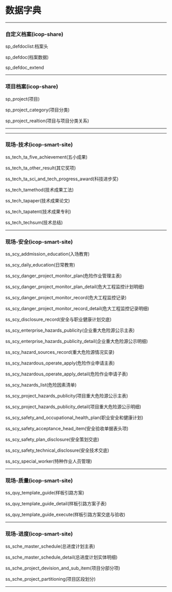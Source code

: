 # 数据字典

---

### 自定义档案\(icop-share\)

sp\_defdoclist:档案头

sp\_defdoc\(档案数据\)

sp\_defdoc\_extend

---

### 项目档案\(icop-share\)

sp\_project\(项目\)

sp\_project\_category\(项目分类\)

sp\_project\_realtion\(项目与项目分类关系\)

---------



---

### 现场-技术\(icop-smart-site\)

ss\_tech\_ta\_five\_achievement\(五小成果\)

ss\_tech\_ta\_other\_result\(其它奖项\)

ss\_tech\_ta\_sci\_and\_tech\_progress\_award\(科技进步奖\)

ss\_tech\_tamethod\(技术成果工法\)

ss\_tech\_tapaper\(技术成果论文\)

ss\_tech\_tapatent\(技术成果专利\)

ss\_tech\_techsum\(技术总结\)

---

### 现场-安全\(icop-smart-site\)

ss\_scy\_addmission\_education\(入场教育\)

ss\_scy\_daily\_education\(日常教育\)

ss\_scy\_danger\_project\_monitor\_plan\(危险作业管理主表\)

ss\_scy\_danger\_project\_monitor\_plan\_detail\(危大工程监控计划明细\)

ss\_scy\_danger\_project\_monitor\_record\(危大工程监控记录\)

ss\_scy\_danger\_project\_monitor\_record\_detail\(危大工程监控记录明细\)

ss\_scy\_disclosure\_record\(安全与职业健康计划交底\)

ss\_scy\_enterprise\_hazards\_publicity\(企业重大危险源公示主表\)

ss\_scy\_enterprise\_hazards\_publicity\_detail\(企业重大危险源公示明细\)

ss\_scy\_hazard\_sources\_record\(重大危险源情况实录\)

ss\_scy\_hazardous\_operate\_apply\(危险作业申请主表\)

ss\_scy\_hazardous\_operate\_apply\_detail\(危险作业申请子表\)

ss\_scy\_hazards\_list\(危险因素清单\)

ss\_scy\_project\_hazards\_publicity\(项目重大危险源公示主表\)

ss\_scy\_project\_hazards\_publicity\_detail\(项目重大危险源公示明细\)

ss\_scy\_safety\_and\_occupational\_health\_plan\(职业安全和健康计划\)

ss\_scy\_safety\_acceptance\_head\_item\(安全验收单据表头项\)

ss\_scy\_safety\_plan\_disclosure\(安全策划交底\)

ss\_scy\_safety\_technical\_disclosure\(安全技术交底\)

ss\_scy\_special\_worker\(特种作业人员管理\)

---

### 现场-质量\(icop-smart-site\)

ss\_quy\_template\_guide\(样板引路方案\)

ss\_quy\_template\_guide\_detail\(样板引路方案子表\)

ss\_quy\_template\_guide\_execute\(样板引路方案交底与验收\)

---

### 现场-进度\(icop-smart-site\)

ss\_sche\_master\_schedule\(总进度计划主表\)

ss\_sche\_master\_schedule\_detail\(总进度计划实体明细\)

ss\_sche\_project\_devision\_and\_sub\_item\(项目分部分项\)

ss\_sche\_project\_partitioning\(项目区段划分\)

---



